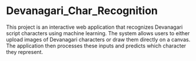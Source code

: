 # Devanagari_Char_Recognition
This project is an interactive web application that recognizes Devanagari script characters using machine learning. The system allows users to either upload images of Devanagari characters or draw them directly on a canvas. The application then processes these inputs and predicts which character they represent.
